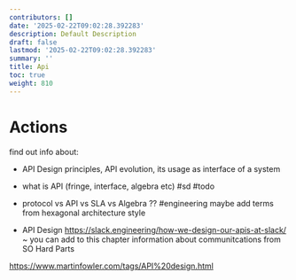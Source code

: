 ```yaml
---
contributors: []
date: '2025-02-22T09:02:28.392283'
description: Default Description
draft: false
lastmod: '2025-02-22T09:02:28.392283'
summary: ''
title: Api
toc: true
weight: 810
---
```


# Actions

find out info about:

- API Design principles, API evolution, its usage as interface of a system
- what is API (fringe, interface, algebra etc) #sd #todo
- protocol vs API vs SLA vs Algebra ?? #engineering
 maybe add terms from hexagonal architecture style

- API Design
<https://slack.engineering/how-we-design-our-apis-at-slack/>
~ you can add to this chapter information about communitcations from SO Hard Parts

<https://www.martinfowler.com/tags/API%20design.html>

